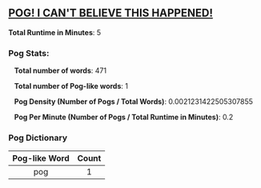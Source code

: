 ## [POG! I CAN'T BELIEVE THIS HAPPENED!](https://www.youtube.com/watch?v=koj36Zdp-ho)
**Total Runtime in Minutes**: 5

### **Pog Stats:**

&nbsp;&nbsp;&nbsp;**Total number of words**: 471

&nbsp;&nbsp;&nbsp;**Total number of Pog-like words**: 1

&nbsp;&nbsp;&nbsp;**Pog Density (Number of Pogs / Total Words)**: 0.0021231422505307855

&nbsp;&nbsp;&nbsp;**Pog Per Minute (Number of Pogs / Total Runtime in Minutes)**: 0.2

### **Pog Dictionary**
**Pog-like Word** | **Count**
:---: | :---:
pog | 1


